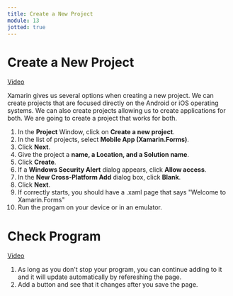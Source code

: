 ```yaml
---
title: Create a New Project
module: 13
jotted: true
---
```


# Create a New Project

<a href="https://umontana.zoom.us/rec/play/68cvfuH-rzk3ToGU5ASDAfR9W428f_-sgXcZqaUIxUjkBSYKMwKhM7EWY7O6GPwj9JFXjUU0d59oozZ2?continueMode=true&_x_zm_rtaid=DlWtLI-zRlCUpYLqasgjPA.1585764072172.6cf1bc0be13f13c9ac0eb5ca428d956c&_x_zm_rhtaid=855">Video</a>

Xamarin gives us several options when creating a new project. We can create projects that are focused directly on the Android or iOS operating systems.  We can also create projects allowing us to create applications for both.  We are going to create a project that works for both.

1. In the **Project** Window, click on **Create a new project**.
2. In the list of projects, select **Mobile App (Xamarin.Forms)**.
3. Click **Next**.
4. Give the project a **name, a Location, and a Solution name**.
5. Click **Create**.
6. If a **Windows Security Alert** dialog appears, click **Allow access**.
7. In the **New Cross-Platform Add** dialog box, click **Blank**.
8. Click **Next**.
9. If correctly starts, you should have a .xaml page that says "Welcome to Xamarin.Forms"
10. Run the progam on your device or in an emulator.

# Check Program

<a href="https://umontana.zoom.us/rec/play/7Mcvce2qqGk3H4WSsgSDBadxW9S1LK6s1HJNrKYImUazAXRSMwWlZbNDYOe6LammLAeYoQbvRBXChPPX?continueMode=true&_x_zm_rtaid=DlWtLI-zRlCUpYLqasgjPA.1585764072172.6cf1bc0be13f13c9ac0eb5ca428d956c&_x_zm_rhtaid=855">Video</a>

1. As long as you don't stop your program, you can continue adding to it and it will update automatically by refereshing the page.
2. Add a button and see that it changes after you save the page.